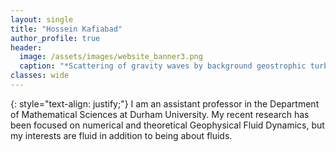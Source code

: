 ```yaml
---
layout: single
title: "Hossein Kafiabad"
author_profile: true
header: 
  image: /assets/images/website_banner3.png
  caption: "*Scattering of gravity waves by background geostrophic turbulence.*"
classes: wide
---
```

{: style="text-align: justify;"}
I am an assistant professor in the Department of Mathematical Sciences at Durham University. My recent research has been focused on numerical and theoretical Geophysical Fluid Dynamics, but my interests are fluid in addition to being about fluids.



